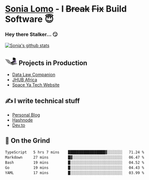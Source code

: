 # [Sonia Lomo](https://sonylomo.github.io/) - I ~~Break~~ ~~Fix~~ Build Software 😇
### Hey there Stalker... 😏 

<a href="https://github.com/sonylomo/github-readme-stats">
  <img align="center" src="https://media.giphy.com/media/lU05nFSW6Y2A/giphy.gif" alt="Sonia's github stats" />
</a>

## <img src="assets/devcat.gif" width="40"> Projects in Production
- [Data Law Companion](https://datalawcompanion.org/)
- [JHUB Africa](https://jhubafrica.com/)
- [Space Ya Tech Website](https://www.spaceyatech.com/)

## ✍️ I write technical stuff
- [Personal Blog](https://sonylomo-github-io.vercel.app/blog)
- [Hashnode](https://sonylomo.hashnode.dev/)
- [Dev.to](https://dev.to/sonylomo)

## 🤡 On the Grind
<!--START_SECTION:waka-->

```txt
TypeScript   5 hrs 7 mins    █████████████████▓░░░░░░░   71.24 %
Markdown     27 mins         █▓░░░░░░░░░░░░░░░░░░░░░░░   06.47 %
Bash         19 mins         █░░░░░░░░░░░░░░░░░░░░░░░░   04.52 %
Go           19 mins         █░░░░░░░░░░░░░░░░░░░░░░░░   04.43 %
YAML         17 mins         █░░░░░░░░░░░░░░░░░░░░░░░░   03.99 %
```

<!--END_SECTION:waka-->
